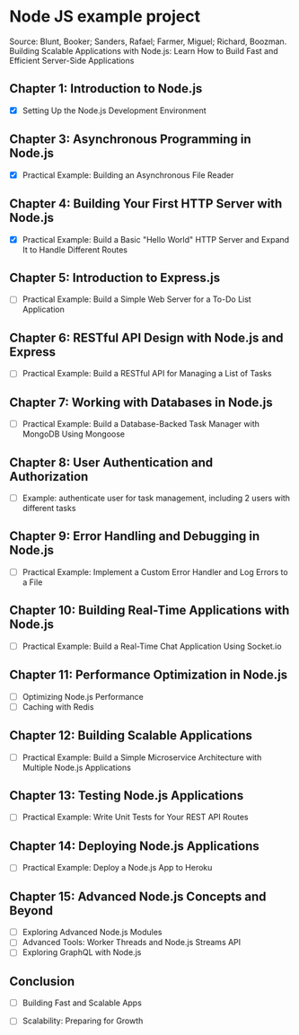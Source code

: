 # Node JS example project

Source: Blunt, Booker; Sanders, Rafael; Farmer, Miguel; Richard, Boozman. Building Scalable Applications with Node.js: Learn How to Build Fast and Efficient Server-Side Applications

## Chapter 1: Introduction to Node.js
- [x] Setting Up the Node.js Development Environment

## Chapter 3: Asynchronous Programming in Node.js
- [x] Practical Example: Building an Asynchronous File Reader

## Chapter 4: Building Your First HTTP Server with Node.js
- [x] Practical Example: Build a Basic "Hello World" HTTP Server and Expand It to Handle Different Routes

## Chapter 5: Introduction to Express.js
- [ ] Practical Example: Build a Simple Web Server for a To-Do List Application

## Chapter 6: RESTful API Design with Node.js and Express
- [ ] Practical Example: Build a RESTful API for Managing a List of Tasks

## Chapter 7: Working with Databases in Node.js
- [ ] Practical Example: Build a Database-Backed Task Manager with MongoDB Using Mongoose

## Chapter 8: User Authentication and Authorization
- [ ] Example: authenticate user for task management, including 2 users with different tasks

## Chapter 9: Error Handling and Debugging in Node.js
- [ ] Practical Example: Implement a Custom Error Handler and Log Errors to a File

## Chapter 10: Building Real-Time Applications with Node.js
- [ ] Practical Example: Build a Real-Time Chat Application Using Socket.io

## Chapter 11: Performance Optimization in Node.js
- [ ] Optimizing Node.js Performance
- [ ] Caching with Redis

## Chapter 12: Building Scalable Applications
- [ ] Practical Example: Build a Simple Microservice Architecture with Multiple Node.js Applications

## Chapter 13: Testing Node.js Applications
- [ ] Practical Example: Write Unit Tests for Your REST API Routes

## Chapter 14: Deploying Node.js Applications
- [ ] Practical Example: Deploy a Node.js App to Heroku

## Chapter 15: Advanced Node.js Concepts and Beyond
- [ ] Exploring Advanced Node.js Modules
- [ ] Advanced Tools: Worker Threads and Node.js Streams API
- [ ] Exploring GraphQL with Node.js

## Conclusion
- [ ] Building Fast and Scalable Apps
- [ ] Scalability: Preparing for Growth

